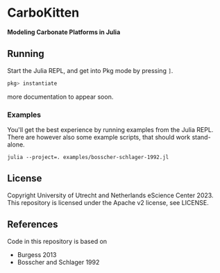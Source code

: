 # CarboKitten

**Modeling Carbonate Platforms in Julia**

## Running

Start the Julia REPL, and get into Pkg mode by pressing `]`.

```julia
pkg> instantiate
```

more documentation to appear soon.

### Examples

You'll get the best experience by running examples from the Julia REPL. There are however also some example scripts, that should work stand-alone.

```shell
julia --project=. examples/bosscher-schlager-1992.jl
```

## License

Copyright University of Utrecht and Netherlands eScience Center 2023. This repository is licensed under the Apache v2 license, see LICENSE.

## References

Code in this repository is based on

- Burgess 2013
- Bosscher and Schlager 1992

